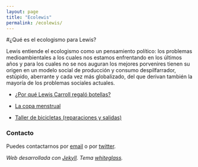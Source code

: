 ```yaml
---
layout: page
title: "Ecolewis"
permalink: /ecolewis/
---
```


#¿Qué es el ecologismo para Lewis?

Lewis entiende el ecologismo como un pensamiento político: los problemas medioambientales a los cuales nos estamos enfrentando en los últimos años y para los cuales no se nos auguran los mejores porvenires tienen su origen en un modelo social de producción y consumo despilfarrador, estúpido, aberrante y cada vez más globalizado, del que derivan también la mayoría de los problemas sociales actuales.


- [¿Por qué Lewis Carroll regaló botellas?](/botellas/)

- [La copa menstrual](/copa/)

- [Taller de bicicletas (reparaciones y salidas)](/bicicletas/)






### Contacto

Puedes contactarnos por [email](mailto:lewiscarrollnoarmstrong@gmail.com) o por [twitter](https://twitter.com/lewiscarrollmat).


_Web desarrollada con [Jekyll](https://jekyllrb.com/). Tema [whiteglass](https://github.com/yous/whiteglass)._

